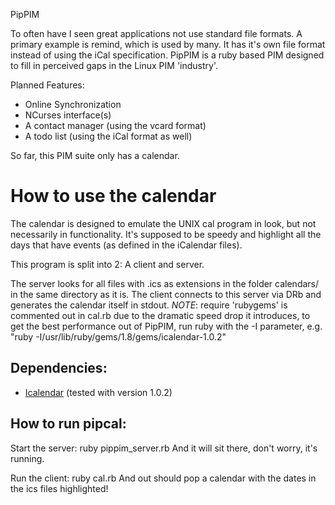 PipPIM

To often have I seen great applications not use standard file formats. A primary example is remind, which is used by many. It has it's own file format instead of using the iCal specification. PipPIM is a ruby based PIM designed to fill in perceived gaps in the Linux PIM 'industry'.

Planned Features:

 - Online Synchronization
 - NCurses interface(s)
 - A contact manager (using the vcard format)
 - A todo list (using the iCal format as well)

So far, this PIM suite only has a calendar.

How to use the calendar
=======================

The calendar is designed to emulate the UNIX cal program in look, but not necessarily in functionality. It's supposed to be speedy and highlight all the days that have events (as defined in the iCalendar files).

This program is split into 2: A client and server.

The server looks for all files with .ics as extensions in the folder calendars/ in the same directory as it is.
The client connects to this server via DRb and generates the calendar itself in stdout.
*NOTE*: require 'rubygems' is commented out in cal.rb due to the dramatic speed drop it introduces, to get the best performance out of PipPIM, run ruby with the -I parameter, e.g. "ruby -I/usr/lib/ruby/gems/1.8/gems/icalendar-1.0.2"

## Dependencies:
 - [Icalendar](http://icalendar.rubyforge.org) (tested with version 1.0.2)

## How to run pipcal:
Start the server:
    ruby pippim_server.rb
And it will sit there, don't worry, it's running.

Run the client:
    ruby cal.rb
And out should pop a calendar with the dates in the ics files highlighted!
